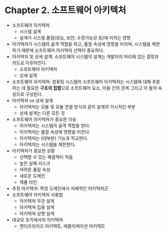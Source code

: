 # Chapter 2. 소프트웨어 아키텍처
- 소프트웨어 아키텍처
  - 시스템 설계
  - 설계가 시스템 품질(성능, 보안, 수정가능성 등)에 미치는 영향
- 아키텍처가 시스템의 골격 역할을 하고, 품질 속성에 영향을 미치며, 시스템을 제한하기 때문에 소프트웨어 아키텍처 선택이 중요하다.
- 아키텍처 및 상세 설계. 소프트웨어 시스템의 설계는 개발자의 머리에 있는 결정과 의도로 이루어진다.
   - 소프트웨어 아키텍처
   - 상세 설계
 - 소프트웨어 아키텍쳐: 컴퓨팅 시스템의 소프트웨어 아키텍처는 시스템에 대해 추론하는 데 필요한 **구조의 집합**으로 소프트웨어 요소, 이들 간의 관계 그리고 이 둘의 속성으로 구성된다.
 - 아키텍쳐 vs 상세 설계
   -  아키텍처는 모듈 및 모듈 연결 방식과 같이 설계의 거시적인 부분
   -  상세 설계는 다른 모든 것
- 소프트웨어 아키텍쳐가 중요한 이유
  - 아키텍처는 시스템의 골격 역할을 한다.
  - 아키텍처는 품질 속성에 영향을 미친다.
  - 아키텍처는 (대부분) 기능과 직교한다.
  - 아키텍처는 시스템을 제한한다.
- 아키텍처가 중요한 상황
  - 선택할 수 있는 해결책이 적음
  - 높은 실패 리스크
  - 어려운 품질 속성
  - 새로운 도메인
  - 제품 라인
- 추정 아키텍처: 특정 도메인에서 지배적인 아키텍처군
- 소프트웨어 아키텍처 사용법
  - 아키텍처 무관 설계
  - 아키텍쳐 집중 설계
  - 아키텍쳐 상향 설계
- 대규모 조직에서의 아키텍쳐
  - 엔터프라이즈 아키텍트, 애플리케이션 아키텍트